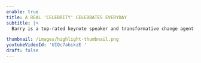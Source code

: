 ```yaml
---
enable: true
title: A REAL 'CELEBRITY' CELEBRATES EVERYDAY
subtitle: |+
  Barry is a top-rated keynote speaker and transformative change agent.

thumbnail: /images/highlight-thumbnail.png
youtubeVideoId: 'UIQc7abikzE '
draft: false
---
```

